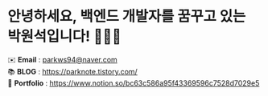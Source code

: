 # 안녕하세요, 백엔드 개발자를 꿈꾸고 있는 박원석입니다! 👨🏻‍💻
✉️ **Email** : parkws94@naver.com<br>
📚 **BLOG** : https://parknote.tistory.com/<br>
👨 **Portfolio** : https://www.notion.so/bc63c586a95f43369596c7528d7029e5<br>
